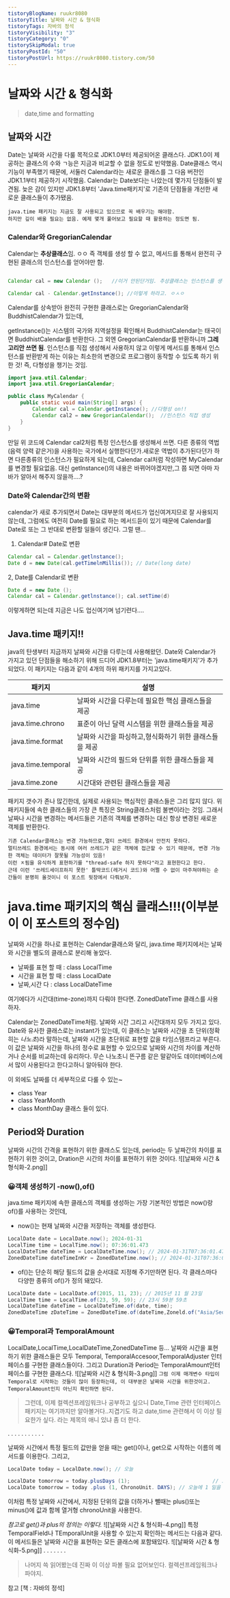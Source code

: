 ```yaml
---
tistoryBlogName: ruukr8080
tistoryTitle: 날짜와 시간 & 형식화
tistoryTags: 자바의 정석
tistoryVisibility: "3"
tistoryCategory: "0"
tistorySkipModal: true
tistoryPostId: "50"
tistoryPostUrl: https://ruukr8080.tistory.com/50
---
```

# 날짜와 시간 & 형식화
> date,time and formatting
##  날짜와 시간
Date는 날짜와 시간을 다룰 목적으로 JDK1.0부터 제공되어온 클래스다. JDK1.0이 제공하는 클래스의 수와 ㄱ능은 지금과 비교할 수 없을 정도로 빈약했음.
Date클래스 역시 기능이 부족했기 때문에, 서둘러 Calendar라는 새로운 클래스를 그 다음 버전인 JDK1.1부터 제공하기 시작했음. Calendar는 Date보다는 나았는데
몇가지 단점들이 발견됨. 늦은 감이 있지만 JDK1.8부터 'Java.time패키지'로 기존의 단점들을 개선한 새로운 클래스들이 추가됐음.

	java.time 패키지는 지금도 잘 사용되고 있으므로 꼭 배우기는 해야함. 
	하지만 깊이 배울 필요는 없음. 예제 몇개 풀어보고 필요할 때 활용하는 정도면 됨.

### Calendar와 GregorianCalendar
Calendar는 **추상클래스**임. ㅇㅇ
즉 객체를 생성 할 수 없고, 메서드를 통해서 완전히 구현된 클래스의 인스턴스를 얻어야만 함.

```java

Calendar cal = new Calendar ();   //이거 안된단거임. 추상클래스는 인스턴스를 생성 못함.

Calendar cal - Calendar.getInstance(); //이렇게 하라고. ㅇㅅㅇ
```

Calendar를 상속받아 완전히 구현한 클래스로는 GregorianCalendar와 BuddhistCalendar가 있는데,

getInstance()는 시스템의 국가와 지역설정을 확인해서 BuddhistCalendar는 태국이면 BuddhistCalendar를 반환한다.
그 외엔 GregorianCalendar를 반환하니까 **그레고리안 쓰면 됨**.
인스턴스를 직접 생성해서 사용하지 않고 이렇게 메서드를 통해서 인스턴스를 반환받게 하는 이유는 최소한의 변경으로 프로그램이 동작할 수 있도록 하기 위한 것!
즉, 다형성을 챙기는 것임.

```java
import java.util.Calendar;
import java.util.GregorianCalendar;

public class MyCalendar {
    public static void main(String[] args) {
        Calendar cal = Calendar.getInstance(); //다형성 on!!
        Calendar cal2 = new GregorianCalendar();  //인스턴스 직접 생성
    }
}

```
만일 위 코드에 Calendar cal2처럼 특정 인스턴스를 생성해서 쓰면. 다른 종류의 역법(음력 양력 같은거)을 사용하는 국가에서 실행한다던가.새로운 역법이 추가된다던가 하면
다른종류의 인스턴스가 필요하게 되는데, Calendar cal처럼 작성하면 MyCalendar를 변경할 필요없음. 
대신 getInstance()의 내용은 바뀌어야겠지만,그 쯤 되면 아마 자바가 알아서 해주지 않을까....?

### Date와 Calendar간의 변환
calendar가 새로 추가되면서 Date는 대부분의 메서드가 업신여겨지므로 잘 사용되지 않는데, 그럼에도 여전히 Date를 필요로 하는 메서드듣이 있기 때문에 Calendar를 Date로 또는 그 반대로 변환할 일들이 생긴다. 그럴 땐...

1. Calendar# Date로 변환
```java
Calendar cal = Calendar.getlnstance();
Date d = new Date(cal.getTimelnMillis()); // Date(long date)
```
2, Date를 Calendar로 변환
```java
Date d = new Date ();
Calendar cal = Calendar.getlnstance(); cal.setTime(d)
```

이렇게하면 되는데 지금은 나도 업신여기며 넘기련다....



## Java.time 패키지!!
java의 탄생부터 지금까지 날짜와 시간을 다루는데 사용해왔던. Date와 Calendar가 가지고 있던 단점들을 해소하기 위해 드디어 JDK1.8부터는 'java.time패키지'가 추가되었다.
이 패키지는 다음과 같이 4개의 하위 패키지를 가지고있다.

| 패키지 | 설명 |
| ---- | ---- |
| java.time | 날짜와 시간을 다루는데 필요한 핵심 클래스들을 제공 |
| java.time.chrono | 표준이 아닌 달력 시스템을 위한 클래스들을 제공 |
| java.time.format | 날짜와 시간을 파싱하고,형식화하기 위한 클래스들을 제공 |
| java.time.temporal | 날짜와 시간의 필드와 단위를 위한 클래스들을 제공 |
| java.time.zone | 시간대와 관련된 클래스들을 제공 |
패키지 갯수가 존나 많긴한데, 실제로 사용되는 핵심적인 클래스들은 그리 많지 않다.
위 패키지들에 속한 클래스들의 가장 큰 특징은 String클래스처럼 불변이라는 것임.
그래서 날짜나 시간을 변경하는 메서드들은 기존의 객체를 변경하는 대신 항상 변경된 새로운 객체를 반환한다.

	기존 Calendar클래스는 변경 가능하므로,멀티 쓰레드 환경에서 안전치 못하다.
	멀티쓰레드 환경에서는 동시에 여러 쓰레드가 같은 객체에 접근할 수 있기 때문에, 변경 가능한 객체는 데이터가 잘못될 가능성이 있음!
	이런 ㅈ됨을 유식하게 표현하기를 "thread-safe 하지 못하다"라고 표현한다고 한다.
	근데 이런 '쓰레드세이프하지 못한' 틀딱코드(레거시 코드)와 어쩔 수 없이 마주쳐야하는 순간들이 분명히 올것이니 이 포스트 뒷장에서 다뤄보자.

# java.time 패키지의 핵심 클래스!!!(이부분이 이 포스트의 정수임)

날짜와 시간을 하나로 표현하는 Calendar클래스와 달리, java.time 패키지에서는 날짜와 시간을 별도의 클래스로 분리해 놓았다.

- 날짜를 표현 할 때 : class LocalTime 
- 시간을 표현 할 때 : class LocalDate
- 날짜,시간 다 : class LocalDateTime 

여기에다가 시간대(time-zone)까지 다뤄야 한다면. ZonedDateTime 클래스를 사용하자.

Calendar는 ZonedDateTime처럼. 날짜와 시간 그리고 시간대까지 모두 가지고 있다. Date와 유사한 클래스로는 instant가 있는데, 이 클래스는 날짜와 시간을 초 단위(정확히는 *나노초*)라 말하는데, 
날짜와 시간을 초단위로 표현할 값을 타임스탬프라고 부른다.이 값은 날짜와 시간을 하나의 정수로 표현할 수 있으므로 날짜와 시간의 차이를 계산하거나 순서를 비교하는데 유리하다.
무슨 나노초니 뜬구름 같은 말같아도  데이터베이스에서 많이 사용된다고 한다고하니 알아둬야 한다.

이 외에도 날짜를 더 세부적으로 다룰 수 있는~
- class Year
- class YearMonth
- class MonthDay
클래스 들이 있다.

## Period와 Duration
날짜와 시간의 간격을 표현하기 위한 클래스도 있는데, period는 두 날짜간의 차이를 표현하기 위한 것이고, Dration은 시간의 차이를 표현하기 위한 것이다.
![[날짜와 시간 & 형식화-2.png]]

### 😀객체 생성하기 -now(),of()
java.time 패키지에 속한 클래스의 객체를 생성하는 가장 기본적인 방법은 now()랑 of()를 사용하는 것인데,

- now()는 현재 날짜와 시간을 저장하는 객체를 생성한다.



```java
LocalDate date = LocalDate.now(); 2024-01-31
LocalTime time = LocalTime.now(); 07:36:01.473
LocalDateTime dateTime = LocalDateTime.now(); // 2024-01-31T07:36:01.473
ZonedDateTime dateTimeInKr = ZonedDateTime.now(); // 2024-01-31T07:36:01.473+09:00[Asis/Seoul]
```



- of()는 단순히 해당 필드의 값을 순서대로 지정해 주기만하면 된다. 각 클래스마다 다양한 종류의 of()가 정의 돼있다.


```java
LocalDate date = LocalDate.of(2015, 11, 23); // 2015년 11 월 23일
LocalTime time = LocalTime.of(23, 59, 59); // 23시 59분 59초
LocalDateTime dateTime = LocalDateTime.of(date, time);
ZonedDateTime zDateTime = ZonedDateTime.of(dateTime,Zoneld.of("Asia/Seoul"));
```

### 😀Temporal과 TemporalAmount
LocalDate,LocalTime,LocalDateTime,ZonedDateTime 등... 날짜와 시간을 표현하기 위한 클래스들은 모두 Temporal, TemporalAccesoor,TemporalAdjuster 인터페이스를 구현한 클래스들이다.
그리고 Duration과 Period는 TemporalAmount인터페이스를 구현한 클래스다.
![[날짜와 시간 & 형식화-3.png]]
`그럼 이제 매개변수 타입이 Temporal로 시작하는 것들이 많이 등장하는데, 이 대부분은 날짜와 시간을 위한것이고. TemporalAmount인지 아닌지 확인하면 된다. `


>그런데, 이제 컬렉션프레임워크나 공부하고 싶으니 Date,Time 관련 인터페이스패키지는 여기까지만 알아볼거다..지겹기도 하고 date,time 관련해서 이 이상 필요한가 싶다.
 라는 제목의 애니 있냐 좀 더 한다.

.
.
.
.
.
.
.
.
.
.
.

날짜와 시간에서 특정 필드의 값만을 얻을 때는 get()이나, get으로 시작하는 이름의 메서드를 이용한다. 
그리고,
```java
LocalDate today = LocalDate.now(); // 오늘

LocalDate tomorrow = today.plusDays (1);                           // 오늘에 1을 더해버리기~!
LocalDate tomorrow = today .plus (1, ChronoUnit. DAYS); // 오늘에 1 일을 더해버리기~! (방법2)

```
이처럼 특정 날짜와 시간에서, 지정된 단위의 값을 더하거나 뺄때는 plus()또는 minus()에 값과 함께 열거형 chronoUnit을 사용한다.

*참고로 get()과 plus의 정의는 이렇다.*
![[날짜와 시간 & 형식화-4.png]]
특정 TemporalField나 TEmporalUnit을 사용할 수 있는지 확인하는 메서드는 다음과 같다. 이 메서드들은 날짜와 시간을 표현하는 모든 클래스에 포함돼있다.
![[날짜와 시간 & 형식화-5.png]]
.
.
.
.
.
.
.
> 나머지 쓱 읽어봤는데 진짜 이 이상 파볼 필요 없어보인다. 컬렉션프레임워크나 파야지.







참고 [책 : 자바의 정석]


